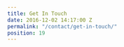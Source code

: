 ```yaml
---
title: Get In Touch
date: 2016-12-02 14:17:00 Z
permalink: "/contact/get-in-touch/"
position: 19
---
```



